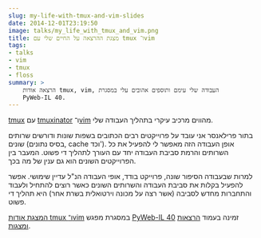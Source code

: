 ```yaml
---
slug: my-life-with-tmux-and-vim-slides
date: 2014-12-01T23:19:50
image: talks/my_life_with_tmux_and_vim.png
title: מצגת ההרצאה על החיים שלי עם tmux ו־vim
tags:
- talks
- vim
- tmux
- floss
summary: >
    הרצאה אודות tmux, vim, העבודה שלי עימם ותוספים אהובים עלי במסגרת
    PyWeb-IL 40.
---
```


[tmux](http://tmux.sourceforge.net/) עם
[tmuxinator](https://github.com/tmuxinator/tmuxinator)
ו־[vim](http://www.vim.org/) מהווים מרכיב עיקרי בתהליך העבודה שלי.

בתור פרילאנסר אני עובד על פרוייקטים רבים הכתובים בשפות שונות ודורשים
שרותים שונים (בסיס נתונים, cache וכד'). אופן העבודה הזה מאפשר לי להפעיל
את כל השרותים והרמת סביבת העבודה יחד עם העורך לתהליך די פשוט. המעבר בין
הפרוייקטים השונים הוא גם ענין של מה בכך.

למרות שבעבודה הסיפור שונה, פרוייקט בודד, אופי העבודה הנ"ל עדיין שימושי.
אפשר להפעיל בקלות את סביבת העבודה והשרותים השונים כאשר רוצים להתחיל
ולעבוד והתחברות מחדש לסביבה (אשר רצה על מכונה וירטואלית בשרת אחר) היא
תהליך די פשוט.

[המצגת אודות tmux ו־vim](/talks/#tmux-vim) במסגרת מפגש 
[PyWeb-IL 40](http://whatsup.org.il/article/7194) זמינה בעמוד 
[הרצאות ומצגות](/talks/).
